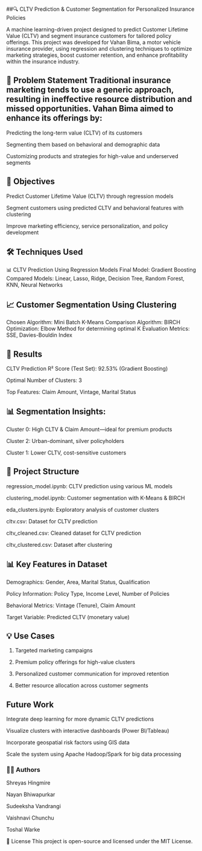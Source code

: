 ##🔍 CLTV Prediction & Customer Segmentation for Personalized Insurance Policies

A machine learning-driven project designed to predict Customer Lifetime Value (CLTV) and segment insurance customers for tailored policy offerings. This project was developed for Vahan Bima, a motor vehicle insurance provider, using regression and clustering techniques to optimize marketing strategies, boost customer retention, and enhance profitability within the insurance industry.

## 📌 Problem Statement Traditional insurance marketing tends to use a generic approach, resulting in ineffective resource distribution and missed opportunities. Vahan Bima aimed to enhance its offerings by:

Predicting the long-term value (CLTV) of its customers

Segmenting them based on behavioral and demographic data

Customizing products and strategies for high-value and underserved segments

## 🎯 Objectives

Predict Customer Lifetime Value (CLTV) through regression models

Segment customers using predicted CLTV and behavioral features with clustering

Improve marketing efficiency, service personalization, and policy development

## 🛠️ Techniques Used

📊 CLTV Prediction Using Regression Models
Final Model: Gradient Boosting
Compared Models: Linear, Lasso, Ridge, Decision Tree, Random Forest, KNN, Neural Networks

## 📈 Customer Segmentation Using Clustering
Chosen Algorithm: Mini Batch K-Means
Comparison Algorithm: BIRCH
Optimization: Elbow Method for determining optimal K
Evaluation Metrics: SSE, Davies-Bouldin Index

## 🧪 Results

CLTV Prediction R² Score (Test Set): 92.53% (Gradient Boosting)

Optimal Number of Clusters: 3

Top Features: Claim Amount, Vintage, Marital Status

## 📊 Segmentation Insights:

Cluster 0: High CLTV & Claim Amount—ideal for premium products

Cluster 2: Urban-dominant, silver policyholders

Cluster 1: Lower CLTV, cost-sensitive customers

## 📂 Project Structure

regression_model.ipynb: CLTV prediction using various ML models

clustering_model.ipynb: Customer segmentation with K-Means & BIRCH

eda_clusters.ipynb: Exploratory analysis of customer clusters

cltv.csv: Dataset for CLTV prediction

cltv_cleaned.csv: Cleaned dataset for CLTV prediction

cltv_clustered.csv: Dataset after clustering

## 📊 Key Features in Dataset

Demographics: Gender, Area, Marital Status, Qualification

Policy Information: Policy Type, Income Level, Number of Policies

Behavioral Metrics: Vintage (Tenure), Claim Amount

Target Variable: Predicted CLTV (monetary value)

## 💡 Use Cases

1. Targeted marketing campaigns

2. Premium policy offerings for high-value clusters

3. Personalized customer communication for improved retention

4. Better resource allocation across customer segments

## Future Work

Integrate deep learning for more dynamic CLTV predictions

Visualize clusters with interactive dashboards (Power BI/Tableau)

Incorporate geospatial risk factors using GIS data

Scale the system using Apache Hadoop/Spark for big data processing

### 👨‍💻 Authors

Shreyas Hingmire

Nayan Bhiwapurkar

Sudeeksha Vandrangi

Vaishnavi Chunchu

Toshal Warke

📄 License This project is open-source and licensed under the MIT License.
